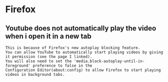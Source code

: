 Firefox
=======

## Youtube does not automatically play the video when i open it in a new tab

```
This is because of Firefox's new autoplay blocking feature.
You can allow YouTube to automatically start playing videos by giving it permission (see the page I linked).
You will also need to set the 'media.block-autoplay-until-in-foreground' preference to false in the
Configuration Editor(about:config) to allow Firefox to start playing videos in background tabs.
```
